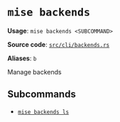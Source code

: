 # `mise backends`

**Usage**: `mise backends <SUBCOMMAND>`

**Source code**: [`src/cli/backends.rs`](https://github.com/jdx/mise/blob/main/src/cli/backends.rs)

**Aliases**: `b`

Manage backends

## Subcommands

- [`mise backends ls`](/cli/backends/ls.md)
